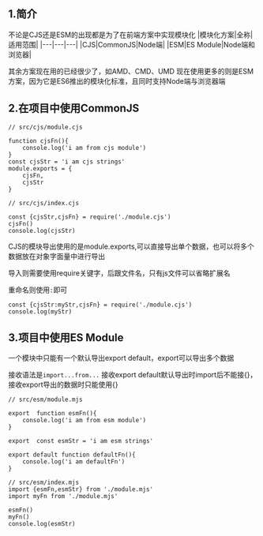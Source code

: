 ## 1.简介
不论是CJS还是ESM的出现都是为了在前端方案中实现模块化
|模块化方案|全称|适用范围|
|---|---|---|
|CJS|CommonJS|Node端|
|ESM|ES Module|Node端和浏览器|

其余方案现在用的已经很少了，如AMD、CMD、UMD
现在使用更多的则是ESM方案，因为它是ES6推出的模块化标准，且同时支持Node端与浏览器端

## 2.在项目中使用CommonJS

```
// src/cjs/module.cjs

function cjsFn(){
    console.log('i am from cjs module')
}
const cjsStr = 'i am cjs strings'
module.exports = {
    cjsFn,
    cjsStr
}
```

```
// src/cjs/index.cjs

const {cjsStr,cjsFn} = require('./module.cjs')
cjsFn()
console.log(cjsStr)
```
CJS的模块导出使用的是module.exports,可以直接导出单个数据，也可以将多个数据放在对象字面量中进行导出

导入则需要使用require关键字，后跟文件名，只有js文件可以省略扩展名

重命名则使用`:`即可
```
const {cjsStr:myStr,cjsFn} = require('./module.cjs')
console.log(myStr)
```

## 3.项目中使用ES Module
一个模块中只能有一个默认导出export default，export可以导出多个数据

接收语法是`import...from...`
接收export default默认导出时import后不能接{}，接收export导出的数据时只能使用{}
```
// src/esm/module.mjs

export  function esmFn(){
    console.log('i am from esm module')
}

export  const esmStr = 'i am esm strings'

export default function defaultFn(){
    console.log('i am defaultFn')
}
```

```
// src/esm/index.mjs
import {esmFn,esmStr} from './module.mjs'
import myFn from './module.mjs'

esmFn()
myFn()
console.log(esmStr)
```
